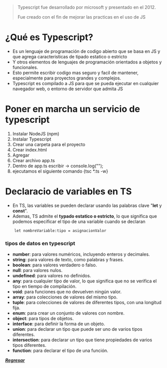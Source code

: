 > Typescript fue desarrollado por microsoft y presentado en el 2012.
> 
> Fue creado con el fin de mejorar las practicas en el uso de JS
#  ¿Qué es Typescript?
- Es un lenguaje de programación de codigo abierto que se basa en JS y que agrega caracteristicas de tipado estatico o estricto
- Y otros elementos de lenguajes de programación orientados a objetos y funcionales. 
- Esto permite escribir codigo mas seguro y facil de mantener, especialmente para proyectos grandes y complejos. 
- Typescript es compilado a JS para que se pueda ejecutar en cualquier navegador web, o entorno de servidor que admita JS
# Poner en marcha un servicio de typescript
1. Instalar NodeJS (npm)
2. Instalar Typescript
3. Crear una carpeta para el proyecto
4. Crear index.html
5. Agregar
6. Crear archivo app.ts
7. Dentro de app.ts escribir -> console.log(""); 
8. ejecutamos el siguiente comando {tsc *.ts -w}

# Declaracio de variables en TS
- En TS, las variables se pueden declarar usando las palabras clave "**let** y **const**". 
- Ademas, TS admite el **typado estatico o estricto**, lo que significa que podemos especificar el tipo de una variable cuando se declaran
```
    let nombreVariable:tipo = asignacionValor
```
### tipos de datos en typescript
 - **number**: para valores numéricos, incluyendo enteros y decimales.
- **string**: para valores de texto, como palabras y frases.
- **boolean**: para valores verdadero o falso.
- **null**: para valores nulos.
- **undefined**: para valores no definidos.
- **any**: para cualquier tipo de valor, lo que significa que no se verifica el tipo en tiempo de compilación.
- **void**: para funciones que no devuelven ningún valor.
- **array**: para colecciones de valores del mismo tipo.
- **tuple**: para colecciones de valores de diferentes tipos, con una longitud fija.
- **enum**: para crear un conjunto de valores con nombre.
- **object**: para tipos de objetos.
- **interface**: para definir la forma de un objeto.
- **union**: para declarar un tipo que puede ser uno de varios tipos diferentes.
- **intersection**: para declarar un tipo que tiene propiedades de varios tipos diferentes.
- **function**: para declarar el tipo de una función.

***[Regresar](/README.md)***
